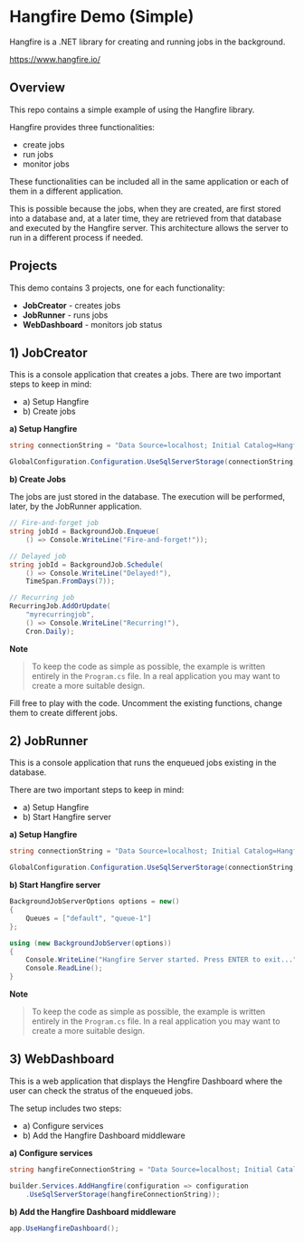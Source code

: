 # Hangfire Demo (Simple)

Hangfire is a .NET library for creating and running jobs in the background.

https://www.hangfire.io/

## Overview

This repo contains a simple example of using the Hangfire library.

Hangfire provides three functionalities:

- create jobs
- run jobs
- monitor jobs

These functionalities can be included all in the same application or each of them in a different application.

This is possible because the jobs, when they are created, are first stored into a database and, at a later time, they are retrieved from that database and executed by the Hangfire server. This architecture allows the server to run in a different process if needed.

## Projects

This demo contains 3 projects, one for each functionality:

- **JobCreator** - creates jobs
- **JobRunner** - runs jobs
- **WebDashboard** - monitors job status

## 1) JobCreator

This is a console application that creates a jobs. There are two important steps to keep in mind:

- a) Setup Hangfire
- b) Create jobs

**a) Setup Hangfire**

```c#
string connectionString = "Data Source=localhost; Initial Catalog=HangfireDemo; Integrated Security=true; TrustServerCertificate=True";

GlobalConfiguration.Configuration.UseSqlServerStorage(connectionString);
```

**b) Create Jobs**

The jobs are just stored in the database. The execution will be performed, later, by the JobRunner application.

```c#
// Fire-and-forget job
string jobId = BackgroundJob.Enqueue(
    () => Console.WriteLine("Fire-and-forget!"));

// Delayed job
string jobId = BackgroundJob.Schedule(
    () => Console.WriteLine("Delayed!"),
    TimeSpan.FromDays(7));

// Recurring job
RecurringJob.AddOrUpdate(
    "myrecurringjob",
    () => Console.WriteLine("Recurring!"),
    Cron.Daily);
```

**Note**

> To keep the code as simple as possible, the example is written entirely in the `Program.cs` file. In a real application you may want to create a more suitable design.

Fill free to play with the code. Uncomment the existing functions, change them to create different jobs.

## 2) JobRunner

This is a console application that runs the enqueued jobs existing in the database.

There are two important steps to keep in mind:

- a) Setup Hangfire
- b) Start Hangfire server

**a) Setup Hangfire**

```c#
string connectionString = "Data Source=localhost; Initial Catalog=HangfireDemo; Integrated Security=true; TrustServerCertificate=True";

GlobalConfiguration.Configuration.UseSqlServerStorage(connectionString);
```

**b) Start Hangfire server**

```c#
BackgroundJobServerOptions options = new()
{
    Queues = ["default", "queue-1"]
};

using (new BackgroundJobServer(options))
{
    Console.WriteLine("Hangfire Server started. Press ENTER to exit...");
    Console.ReadLine();
}
```

**Note**

> To keep the code as simple as possible, the example is written entirely in the `Program.cs` file. In a real application you may want to create a more suitable design.

## 3) WebDashboard

This is a web application that displays the Hengfire Dashboard where the user can check the stratus of the enqueued jobs.

The setup includes two steps:

- a) Configure services
- b) Add the Hangfire Dashboard middleware

**a) Configure services**

```c#
string hangfireConnectionString = "Data Source=localhost; Initial Catalog=HangfireDemo; Integrated Security=true; TrustServerCertificate=True";

builder.Services.AddHangfire(configuration => configuration
    .UseSqlServerStorage(hangfireConnectionString));
```

**b) Add the Hangfire Dashboard middleware**

```c#
app.UseHangfireDashboard();
```


